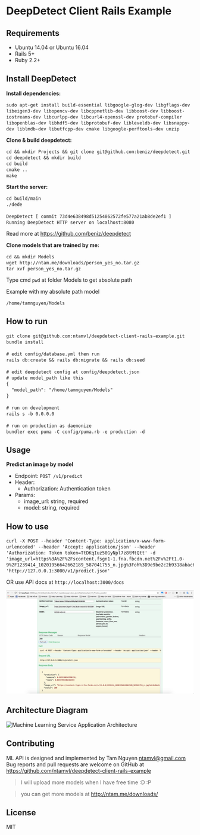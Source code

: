 # DeepDetect Client Rails Example

## Requirements
- Ubuntu 14.04 or Ubuntu 16.04
- Rails 5+
- Ruby 2.2+

## Install DeepDetect
**Install dependencies:**
```
sudo apt-get install build-essential libgoogle-glog-dev libgflags-dev libeigen3-dev libopencv-dev libcppnetlib-dev libboost-dev libboost-iostreams-dev libcurlpp-dev libcurl4-openssl-dev protobuf-compiler libopenblas-dev libhdf5-dev libprotobuf-dev libleveldb-dev libsnappy-dev liblmdb-dev libutfcpp-dev cmake libgoogle-perftools-dev unzip
```

**Clone & build deepdetect:**
```
cd && mkdir Projects && git clone git@github.com:beniz/deepdetect.git
cd deepdetect && mkdir build
cd build
cmake ..
make
```

**Start the server:**
```
cd build/main
./dede

DeepDetect [ commit 73d4e638498d51254862572fe577a21ab8de2ef1 ]
Running DeepDetect HTTP server on localhost:8080
```

Read more at https://github.com/beniz/deepdetect

**Clone models that are trained by me:**
```
cd && mkdir Models
wget http://ntam.me/downloads/person_yes_no.tar.gz
tar xvf person_yes_no.tar.gz
```

Type cmd `pwd` at folder Models to get absolute path

Example with my absolute path model
```
/home/tamnguyen/Models
```

## How to run
```
git clone git@github.com:ntamvl/deepdetect-client-rails-example.git
bundle install

# edit config/database.yml then run
rails db:create && rails db:migrate && rails db:seed

# edit deepdetect config at config/deepdetect.json
# update model_path like this
{
  "model_path": "/home/tamnguyen/Models"
}

# run on development
rails s -b 0.0.0.0

# run on production as daemonize
bundler exec puma -C config/puma.rb -e production -d
```

## Usage
**Predict an image by model**
- Endpoint: `POST /v1/predict`
- Header:
  - Authorization: Authentication token
- Params:
  - image_url: string, required
  - model: string, required

## How to use
```
curl -X POST --header 'Content-Type: application/x-www-form-urlencoded' --header 'Accept: application/json' --header 'Authorization: Token token=TtDKqIuz50GyNpl7z8tMtQtt' -d 'image_url=https%3A%2F%2Fscontent.fsgn1-1.fna.fbcdn.net%2Fv%2Ft1.0-9%2F1239414_10201956642662189_587041755_n.jpg%3Foh%3D9e9be2c2b9318abac66abde163a88399%26oe%3D592CF192&model=person_yes_no' 'http://127.0.0.1:3000/v1/predict.json'
```

OR use API docs at `http://localhost:3000/docs`

![Example result](https://raw.githubusercontent.com/ntamvl/deepdetect-client-rails-example/master/example_result.png)


## Architecture Diagram
![Machine Learning Service Application Architecture](https://c7.staticflickr.com/6/5467/30326223422_fb15e3c2c8_b.jpg)

## Contributing
ML API is designed and implemented by Tam Nguyen [ntamvl@gmail.com](ntamvl@gmail.com)
Bug reports and pull requests are welcome on GitHub at https://github.com/ntamvl/deepdetect-client-rails-example

> I will upload more models when I have free time :D :P

> you can get more models at http://ntam.me/downloads/

## License
MIT
